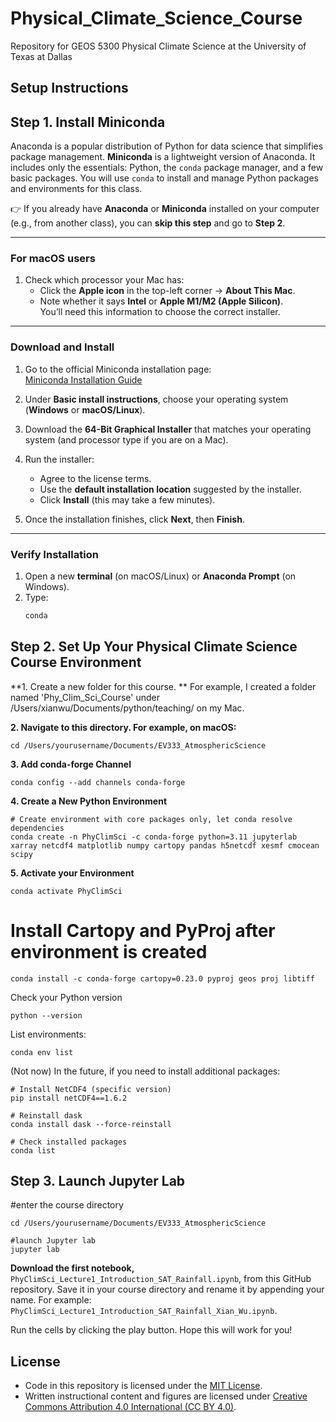 # Physical_Climate_Science_Course
Repository for GEOS 5300 Physical Climate Science at the University of Texas at Dallas

## Setup Instructions

## Step 1. Install Miniconda

Anaconda is a popular distribution of Python for data science that simplifies package management. **Miniconda** is a lightweight version of Anaconda. It includes only the essentials: Python, the `conda` package manager, and a few basic packages. You will use `conda` to install and manage Python packages and environments for this class.  

👉 If you already have **Anaconda** or **Miniconda** installed on your computer (e.g., from another class), you can **skip this step** and go to **Step 2**.

---

### For macOS users
1. Check which processor your Mac has:
   - Click the **Apple icon** in the top-left corner → **About This Mac**.  
   - Note whether it says **Intel** or **Apple M1/M2 (Apple Silicon)**.  
   You’ll need this information to choose the correct installer.  

---

### Download and Install
1. Go to the official Miniconda installation page:  
   [Miniconda Installation Guide](https://www.anaconda.com/docs/getting-started/miniconda/install)  

2. Under **Basic install instructions**, choose your operating system (**Windows** or **macOS/Linux**).  

3. Download the **64-Bit Graphical Installer** that matches your operating system (and processor type if you are on a Mac).  

4. Run the installer:  
   - Agree to the license terms.  
   - Use the **default installation location** suggested by the installer.  
   - Click **Install** (this may take a few minutes).  

5. Once the installation finishes, click **Next**, then **Finish**.  

---

### Verify Installation
1. Open a new **terminal** (on macOS/Linux) or **Anaconda Prompt** (on Windows).  
2. Type:  
   ```bash
   conda

## Step 2. Set Up Your Physical Climate Science Course Environment

**1. Create a new folder for this course. ** 
   For example, I created a folder named 'Phy_Clim_Sci_Course' under /Users/xianwu/Documents/python/teaching/ on my Mac.

**2. Navigate to this directory. For example, on macOS:**
```
cd /Users/yourusername/Documents/EV333_AtmosphericScience
```
**3. Add conda-forge Channel**
```
conda config --add channels conda-forge
```
**4. Create a New Python Environment**
```
# Create environment with core packages only, let conda resolve dependencies
conda create -n PhyClimSci -c conda-forge python=3.11 jupyterlab xarray netcdf4 matplotlib numpy cartopy pandas h5netcdf xesmf cmocean scipy

```

**5. Activate your Environment**
```
conda activate PhyClimSci
```
# Install Cartopy and PyProj after environment is created
```
conda install -c conda-forge cartopy=0.23.0 pyproj geos proj libtiff
```

Check your Python version
```
python --version
```
List environments:
```
conda env list
```
(Not now) In the future, if you need to install additional packages:
```
# Install NetCDF4 (specific version)
pip install netCDF4==1.6.2

# Reinstall dask
conda install dask --force-reinstall

# Check installed packages
conda list
```
## Step 3. Launch Jupyter Lab
#enter the course directory
```
cd /Users/yourusername/Documents/EV333_AtmosphericScience

#launch Jupyter lab
jupyter lab
```
**Download the first notebook,** `PhyClimSci_Lecture1_Introduction_SAT_Rainfall.ipynb`, from this GitHub repository. Save it in your course directory and rename it by appending your name. For example: `PhyClimSci_Lecture1_Introduction_SAT_Rainfall_Xian_Wu.ipynb`.
 
   
Run the cells by clicking the play button. Hope this will work for you!


## License

- Code in this repository is licensed under the [MIT License](./LICENSE).
- Written instructional content and figures are licensed under
  [Creative Commons Attribution 4.0 International (CC BY 4.0)](https://creativecommons.org/licenses/by/4.0/).
